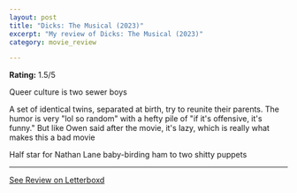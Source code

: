 ```yaml
---
layout: post
title: "Dicks: The Musical (2023)"
excerpt: "My review of Dicks: The Musical (2023)"
category: movie_review

---
```


**Rating:** 1.5/5

Queer culture is two sewer boys

A set of identical twins, separated at birth, try to reunite their parents. The humor is very "lol so random" with a hefty pile of "if it's offensive, it's funny." But like Owen said after the movie, it's lazy, which is really what makes this a bad movie

Half star for Nathan Lane baby-birding ham to two shitty puppets

<hr>

[See Review on Letterboxd](https://boxd.it/560BoX)
